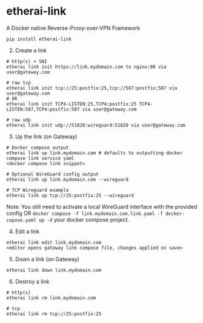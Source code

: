 # etherai-link
A Docker native Reverse-Proxy-over-VPN Framework

```
pip install etherai-link
```

2. Create a link
```
# http(s) + SNI
etherai link init https://link.mydomain.com to nginx:80 via user@gateway.com

# raw tcp
etherai link init tcp://25:postfix:25,tcp://587:postfix:587 via user@gateway.com
# OR
etherai link init TCP4-LISTEN:25,TCP4:postfix:25 TCP4-LISTEN:587,TCP4:postfix:587 via user@gateway.com

# raw udp
etherai link init udp://51820:wireguard:51820 via user@gateway.com
```

3. Up the link (on Gateway)
```
# Docker compose output
etherai link up link.mydomain.com # defaults to outputting docker compose link service yaml
<docker compose link snippet>

# Optional WireGuard config output
etherai link up link.mydomain.com --wireguard

# TCP Wireguard example
etherai link up tcp://25:postfix:25 --wireguard
```
Note: You still need to activate a local WireGuard interface with the provided config OR `docker compose -f link.mydomain.com.link.yaml -f docker-copose.yaml up -d` your docker compose project.

4. Edit a link
```
etherai link edit link.mydomain.com
<editor opens gateway link compose file, changes applied on save>
```

5. Down a link (on Gateway)
```
etherai link down link.mydomain.com
```

6. Destroy a link
```
# http(s)
etherai link rm link.mydomain.com

# tcp
etherai link rm tcp://25:postfix:25
```
